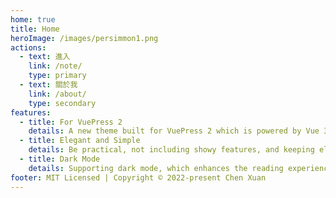 ```yaml
---
home: true
title: Home
heroImage: /images/persimmon1.png
actions:
  - text: 進入
    link: /note/
    type: primary
  - text: 關於我
    link: /about/
    type: secondary
features:
  - title: For VuePress 2
    details: A new theme built for VuePress 2 which is powered by Vue 3, with support for Vite.
  - title: Elegant and Simple
    details: Be practical, not including showy features, and keeping elegant and simple.
  - title: Dark Mode
    details: Supporting dark mode, which enhances the reading experience in a dark environment.
footer: MIT Licensed | Copyright © 2022-present Chen Xuan
---
```

